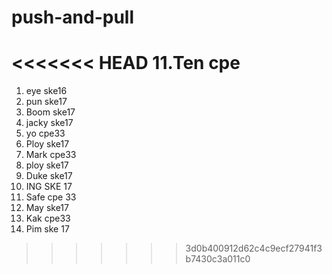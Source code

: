 # push-and-pull

<<<<<<< HEAD
11.Ten cpe
=======
1. eye ske16
2. pun ske17
3. Boom ske17
4. jacky ske17
5. yo cpe33
6. Ploy ske17
7. Mark cpe33
8. ploy ske17
9. Duke ske17
10. ING SKE 17
11. Safe cpe 33
12. May ske17
13. Kak cpe33
14. Pim ske 17
>>>>>>> 3d0b400912d62c4c9ecf27941f3b7430c3a011c0
